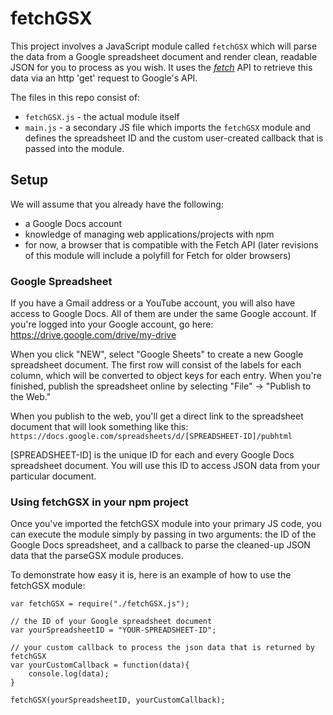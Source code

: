 # fetchGSX
This project involves a JavaScript module called `fetchGSX` which will parse the data from a Google spreadsheet document and render clean, readable JSON for you to process as you wish.  It uses the *[fetch](https://developer.mozilla.org/en-US/docs/Web/API/Fetch_API)* API to retrieve this data via an http 'get' request to Google's API.

The files in this repo consist of:

- `fetchGSX.js` - the actual module itself
- `main.js` - a secondary JS file which imports the `fetchGSX` module and defines the spreadsheet ID and the custom user-created callback that is passed into the module.  

## Setup

We will assume that you already have the following:  
- a Google Docs account
- knowledge of managing web applications/projects with npm
- for now, a browser that is compatible with the Fetch API (later revisions of this module will include a polyfill for Fetch for older browsers)

### Google Spreadsheet

If you have a Gmail address or a YouTube account, you will also have access to Google Docs.  All of them are under the same Google account.
If you're logged into your Google account, go here:  https://drive.google.com/drive/my-drive

When you click "NEW", select "Google Sheets" to create a new Google spreadsheet document.  The first row will consist of the labels for each column, which will be converted to object keys for each entry.  When you're finished, publish the spreadsheet online by selecting "File" -> "Publish to the Web."

When you publish to the web, you'll get a direct link to the spreadsheet document that will look something like this:
`https://docs.google.com/spreadsheets/d/[SPREADSHEET-ID]/pubhtml`

[SPREADSHEET-ID] is the unique ID for each and every Google Docs spreadsheet document.  You will use this ID to access JSON data from your particular document.

### Using fetchGSX in your npm project

Once you've imported the fetchGSX module into your primary JS code, you can execute the module simply by passing in two arguments:  the ID of the Google Docs spreadsheet, and a callback to parse the cleaned-up JSON data that the parseGSX module produces.

To demonstrate how easy it is, here is an example of how to use the fetchGSX module:

```
var fetchGSX = require("./fetchGSX.js");

// the ID of your Google spreadsheet document
var yourSpreadsheetID = "YOUR-SPREADSHEET-ID";

// your custom callback to process the json data that is returned by fetchGSX
var yourCustomCallback = function(data){
	console.log(data);
}

fetchGSX(yourSpreadsheetID, yourCustomCallback);
```